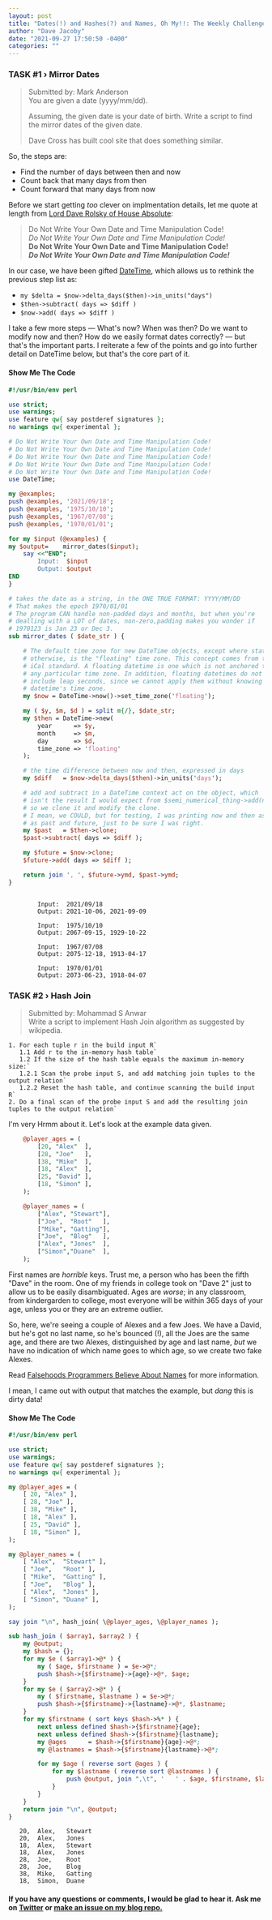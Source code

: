 ```yaml
---
layout: post
title: "Dates(!) and Hashes(?) and Names, Oh My!!: The Weekly Challenge #132"
author: "Dave Jacoby"
date: "2021-09-27 17:50:50 -0400"
categories: ""
---
```


### TASK #1 › Mirror Dates

> Submitted by: Mark Anderson  
> You are given a date (yyyy/mm/dd).
>
> Assuming, the given date is your date of birth. Write a script to find the mirror dates of the given date.
>
> Dave Cross has built cool site that does something similar.

So, the steps are:

- Find the number of days between then and now
- Count back that many days from then
- Count forward that many days from now

Before we start getting _too_ clever on implmentation details, let me quote at length from [Lord Dave Rolsky of House Absolute](https://presentations.houseabsolute.com/a-date-with-perl/#3):

> Do Not Write Your Own Date and Time Manipulation Code!  
> _Do Not Write Your Own Date and Time Manipulation Code!_  
> **Do Not Write Your Own Date and Time Manipulation Code!**  
> _**Do Not Write Your Own Date and Time Manipulation Code!**_

In our case, we have been gifted [DateTime](https://metacpan.org/pod/DateTime), which allows us to rethink the previous step list as:

- `my $delta = $now->delta_days($then)->in_units("days")`
- `$then->subtract( days => $diff )`
- `$now->add( days => $diff )`

I take a few more steps — What's now? When was then? Do we want to modify now and then? How do we easily format dates correctly? — but that's the important parts. I reiterate a few of the points and go into further detail on DateTime below, but that's the core part of it.

#### Show Me The Code

```perl
#!/usr/bin/env perl

use strict;
use warnings;
use feature qw{ say postderef signatures };
no warnings qw{ experimental };

# Do Not Write Your Own Date and Time Manipulation Code!
# Do Not Write Your Own Date and Time Manipulation Code!
# Do Not Write Your Own Date and Time Manipulation Code!
# Do Not Write Your Own Date and Time Manipulation Code!
# Do Not Write Your Own Date and Time Manipulation Code!
use DateTime;

my @examples;
push @examples, '2021/09/18';
push @examples, '1975/10/10';
push @examples, '1967/07/08';
push @examples, '1970/01/01';

for my $input (@examples) {
my $output=    mirror_dates($input);
    say <<"END";
        Input:  $input
        Output: $output
END
}

# takes the date as a string, in the ONE TRUE FORMAT: YYYY/MM/DD
# That makes the epoch 1970/01/01
# The program CAN handle non-padded days and months, but when you're
# dealling with a LOT of dates, non-zero,padding makes you wonder if
# 1970123 is Jan 23 or Dec 3.
sub mirror_dates ( $date_str ) {

    # The default time zone for new DateTime objects, except where stated
    # otherwise, is the "floating" time zone. This concept comes from the
    # iCal standard. A floating datetime is one which is not anchored to
    # any particular time zone. In addition, floating datetimes do not
    # include leap seconds, since we cannot apply them without knowing the
    # datetime's time zone.
    my $now = DateTime->now()->set_time_zone('floating');

    my ( $y, $m, $d ) = split m{/}, $date_str;
    my $then = DateTime->new(
        year      => $y,
        month     => $m,
        day       => $d,
        time_zone => 'floating'
    );

    # the time difference between now and then, expressed in days
    my $diff   = $now->delta_days($then)->in_units('days');

    # add and subtract in a DateTime context act on the object, which
    # isn't the result I would expect from $semi_numerical_thing->add(number)
    # so we clone it and modify the clone.
    # I mean, we COULD, but for testing, I was printing now and then as well
    # as past and future, just to be sure I was right.
    my $past   = $then->clone;
    $past->subtract( days => $diff );

    my $future = $now->clone;
    $future->add( days => $diff );

    return join ', ', $future->ymd, $past->ymd;
}
```

```text

        Input:  2021/09/18
        Output: 2021-10-06, 2021-09-09

        Input:  1975/10/10
        Output: 2067-09-15, 1929-10-22

        Input:  1967/07/08
        Output: 2075-12-18, 1913-04-17

        Input:  1970/01/01
        Output: 2073-06-23, 1918-04-07
```

### TASK #2 › Hash Join

> Submitted by: Mohammad S Anwar  
> Write a script to implement Hash Join algorithm as suggested by wikipedia.

```
1. For each tuple r in the build input R`
   1.1 Add r to the in-memory hash table`
   1.2 If the size of the hash table equals the maximum in-memory size:`
   1.2.1 Scan the probe input S, and add matching join tuples to the output relation`
   1.2.2 Reset the hash table, and continue scanning the build input R`
2. Do a final scan of the probe input S and add the resulting join tuples to the output relation`
```

I'm very Hrmm about it. Let's look at the example data given.

```perl
    @player_ages = (
        [20, "Alex"  ],
        [28, "Joe"   ],
        [38, "Mike"  ],
        [18, "Alex"  ],
        [25, "David" ],
        [18, "Simon" ],
    );

    @player_names = (
        ["Alex", "Stewart"],
        ["Joe",  "Root"   ],
        ["Mike", "Gatting"],
        ["Joe",  "Blog"   ],
        ["Alex", "Jones"  ],
        ["Simon","Duane"  ],
    );
```

First names are _horrible_ keys. Trust me, a person who has been the fifth "Dave" in the room. One of my friends in college took on "Dave 2" just to allow us to be easily disambiguated. Ages are _worse_; in any classroom, from kindergarden to college, most everyone will be within 365 days of your age, unless you or they are an extreme outlier.

So, here, we're seeing a couple of Alexes and a few Joes. We have a David, but he's got no last name, so he's bounced (!), all the Joes are the same age, and there are two Alexes, distinguished by age and last name, _but_ we have no indication of which name goes to which age, so we create two fake Alexes.

Read [Falsehoods Programmers Believe About Names](https://www.kalzumeus.com/2010/06/17/falsehoods-programmers-believe-about-names/) for more information.

I mean, I came out with output that matches the example, but _dang_ this is dirty data!

#### Show Me The Code

```perl
#!/usr/bin/env perl

use strict;
use warnings;
use feature qw{ say postderef signatures };
no warnings qw{ experimental };

my @player_ages = (
    [ 20, "Alex" ],
    [ 28, "Joe" ],
    [ 38, "Mike" ],
    [ 18, "Alex" ],
    [ 25, "David" ],
    [ 18, "Simon" ],
);

my @player_names = (
    [ "Alex",  "Stewart" ],
    [ "Joe",   "Root" ],
    [ "Mike",  "Gatting" ],
    [ "Joe",   "Blog" ],
    [ "Alex",  "Jones" ],
    [ "Simon", "Duane" ],
);

say join "\n", hash_join( \@player_ages, \@player_names );

sub hash_join ( $array1, $array2 ) {
    my @output;
    my $hash = {};
    for my $e ( $array1->@* ) {
        my ( $age, $firstname ) = $e->@*;
        push $hash->{$firstname}->{age}->@*, $age;
    }
    for my $e ( $array2->@* ) {
        my ( $firstname, $lastname ) = $e->@*;
        push $hash->{$firstname}->{lastname}->@*, $lastname;
    }
    for my $firstname ( sort keys $hash->%* ) {
        next unless defined $hash->{$firstname}{age};
        next unless defined $hash->{$firstname}{lastname};
        my @ages      = $hash->{$firstname}{age}->@*;
        my @lastnames = $hash->{$firstname}{lastname}->@*;

        for my $age ( reverse sort @ages ) {
            for my $lastname ( reverse sort @lastnames ) {
                push @output, join ",\t", '   ' . $age, $firstname, $lastname;
            }
        }
    }
    return join "\n", @output;
}
```

```text
   20,  Alex,   Stewart
   20,  Alex,   Jones
   18,  Alex,   Stewart
   18,  Alex,   Jones
   28,  Joe,    Root
   28,  Joe,    Blog
   38,  Mike,   Gatting
   18,  Simon,  Duane
```

#### If you have any questions or comments, I would be glad to hear it. Ask me on [Twitter](https://twitter.com/jacobydave) or [make an issue on my blog repo.](https://github.com/jacoby/jacoby.github.io)
